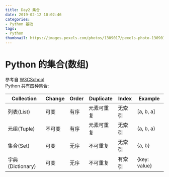 ```yaml
---
title: Day2 集合
date: 2019-02-12 10:02:46
categories:
- Python 基础
tags:
- Python
thumbnail: https://images.pexels.com/photos/1309017/pexels-photo-1309017.jpeg
---
```


# Python 的集合(数组)
<!--more-->
参考自 [W3CSchool](https://www.w3schools.com/python/python_lists.asp)  
Python 共有四种集合: 

Collection|Change|Order|Duplicate|Index|Example
---|---|---|---|---|---
列表(List) | 可变 | 有序 | 元素可重复 | 无索引 | [a, b, a]
元组(Tuple) | 不可变 | 有序 | 元素可重复 | 无索引 | (a, b, a)
集合(Set) |可变 | 无序 | 不可重复 | 无索引 | {a, b}
字典(Dictionary) | 可变 | 无序 | 不可重复 | 有索引 | {key: value}


